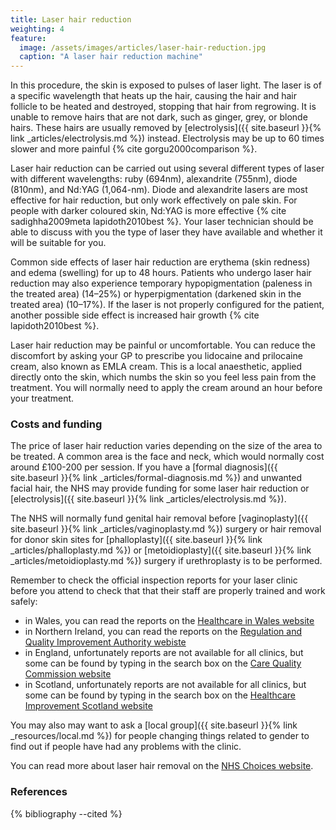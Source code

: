 ```yaml
---
title: Laser hair reduction
weighting: 4
feature:
  image: /assets/images/articles/laser-hair-reduction.jpg
  caption: "A laser hair reduction machine"
---
```


In this procedure, the skin is exposed to pulses of laser light. The laser is of a specific wavelength that heats up the hair, causing the hair and hair follicle to be heated and destroyed, stopping that hair from regrowing. It is unable to remove hairs that are not dark, such as ginger, grey, or blonde hairs. These hairs are usually removed by [electrolysis]({{ site.baseurl }}{% link _articles/electrolysis.md %}) instead. Electrolysis may be up to 60 times slower and more painful {% cite gorgu2000comparison %}.

Laser hair reduction can be carried out using several different types of laser with different wavelengths: ruby (694nm), alexandrite (755nm), diode (810nm), and Nd:YAG (1,064-nm). Diode and alexandrite lasers are most effective for hair reduction, but only work effectively on pale skin. For people with darker coloured skin, Nd:YAG is more effective {% cite sadighha2009meta lapidoth2010best %}. Your laser technician should be able to discuss with you the type of laser they have available and whether it will be suitable for you.

Common side effects of laser hair reduction are erythema (skin redness) and edema (swelling) for up to 48 hours. Patients who undergo laser hair reduction may also experience temporary hypopigmentation (paleness in the treated area) (14–25%) or hyperpigmentation (darkened skin in the treated area) (10–17%). If the laser is not properly configured for the patient, another possible side effect is increased hair growth {% cite lapidoth2010best %}.

Laser hair reduction may be painful or uncomfortable. You can reduce the discomfort by asking your GP to prescribe you lidocaine and prilocaine cream, also known as EMLA cream. This is a local anaesthetic, applied directly onto the skin, which numbs the skin so you feel less pain from the treatment. You will normally need to apply the cream around an hour before your treatment.

### Costs and funding

The price of laser hair reduction varies depending on the size of the area to be treated. A common area is the face and neck, which would normally cost around £100-200 per session. If you have a [formal diagnosis]({{ site.baseurl }}{% link _articles/formal-diagnosis.md %}) and unwanted facial hair, the NHS may provide funding for some laser hair reduction or [electrolysis]({{ site.baseurl }}{% link _articles/electrolysis.md %}).

The NHS will normally fund genital hair removal before [vaginoplasty]({{ site.baseurl }}{% link _articles/vaginoplasty.md %}) surgery or hair removal for donor skin sites for [phalloplasty]({{ site.baseurl }}{% link _articles/phalloplasty.md %}) or [metoidioplasty]({{ site.baseurl }}{% link _articles/metoidioplasty.md %}) surgery if urethroplasty is to be performed.

Remember to check the official inspection reports for your laser clinic before you attend to check that that their staff are properly trained and work safely:

- in Wales, you can read the reports on the [Healthcare in Wales website](http://hiw.org.uk/find-service/?lang=en)
- in Northern Ireland, you can read the reports on the [Regulation and Quality Improvement Authority webiste](https://rqia.org.uk/inspections/view-inspections-as/map/?listing=1)
- in England, unfortunately reports are not available for all clinics, but some can be found by typing in the search box on the [Care Quality Commission website](https://www.cqc.org.uk)
- in Scotland, unfortunately reports are not available for all clinics, but some can be found by typing in the search box on the [Healthcare Improvement Scotland website](http://www.healthcareimprovementscotland.org/our_work/inspecting_and_regulating_care/independent_healthcare/find_a_provider_or_service.aspx)

You may also may want to ask a [local group]({{ site.baseurl }}{% link _resources/local.md %}) for people changing things related to gender to find out if people have had any problems with the clinic.

You can read more about laser hair removal on the [NHS Choices website](http://www.nhs.uk/Conditions/cosmetic-treatments-guide/Pages/laser-hair-removal.aspx).

### References

{% bibliography --cited %}